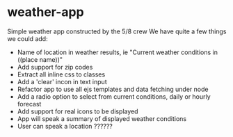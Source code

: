 # weather-app
Simple weather app constructed by the 5/8 crew We have quite a few things we could add: 
- Name of location in weather results, ie "Current weather conditions in ((place name))" 
- Add support for zip codes 
- Extract all inline css to classes 
- Add a 'clear' incon in text input 
- Refactor app to use all ejs templates and data fetching under node 
- Add a radio option to select from current conditions, daily or hourly forecast 
- Add support for real icons to be displayed 
- App will speak a summary of displayed weather conditions 
- User can speak a location 
??????


